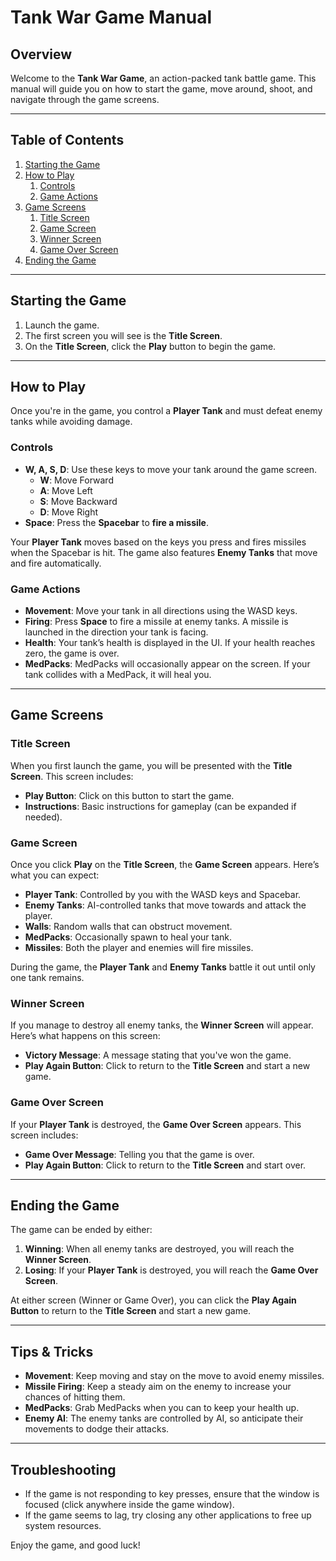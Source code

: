 # Tank War Game Manual

## Overview

Welcome to the **Tank War Game**, an action-packed tank battle game. This manual will guide you on how to start the game, move around, shoot, and navigate through the game screens.

---

## Table of Contents

1. [Starting the Game](#starting-the-game)
2. [How to Play](#how-to-play)
    1. [Controls](#controls)
    2. [Game Actions](#game-actions)
3. [Game Screens](#game-screens)
    1. [Title Screen](#title-screen)
    2. [Game Screen](#game-screen)
    3. [Winner Screen](#winner-screen)
    4. [Game Over Screen](#game-over-screen)
4. [Ending the Game](#ending-the-game)

---

## Starting the Game

1. Launch the game.
2. The first screen you will see is the **Title Screen**.
3. On the **Title Screen**, click the **Play** button to begin the game.

---

## How to Play

Once you're in the game, you control a **Player Tank** and must defeat enemy tanks while avoiding damage.

### Controls

- **W, A, S, D**: Use these keys to move your tank around the game screen.
    - **W**: Move Forward
    - **A**: Move Left
    - **S**: Move Backward
    - **D**: Move Right
- **Space**: Press the **Spacebar** to **fire a missile**.

Your **Player Tank** moves based on the keys you press and fires missiles when the Spacebar is hit. The game also features **Enemy Tanks** that move and fire automatically.

### Game Actions

- **Movement**: Move your tank in all directions using the WASD keys.
- **Firing**: Press **Space** to fire a missile at enemy tanks. A missile is launched in the direction your tank is facing.
- **Health**: Your tank’s health is displayed in the UI. If your health reaches zero, the game is over.
- **MedPacks**: MedPacks will occasionally appear on the screen. If your tank collides with a MedPack, it will heal you.

---

## Game Screens

### Title Screen

When you first launch the game, you will be presented with the **Title Screen**. This screen includes:
- **Play Button**: Click on this button to start the game.
- **Instructions**: Basic instructions for gameplay (can be expanded if needed).

### Game Screen

Once you click **Play** on the **Title Screen**, the **Game Screen** appears. Here’s what you can expect:
- **Player Tank**: Controlled by you with the WASD keys and Spacebar.
- **Enemy Tanks**: AI-controlled tanks that move towards and attack the player.
- **Walls**: Random walls that can obstruct movement.
- **MedPacks**: Occasionally spawn to heal your tank.
- **Missiles**: Both the player and enemies will fire missiles.

During the game, the **Player Tank** and **Enemy Tanks** battle it out until only one tank remains.

### Winner Screen

If you manage to destroy all enemy tanks, the **Winner Screen** will appear. Here’s what happens on this screen:
- **Victory Message**: A message stating that you've won the game.
- **Play Again Button**: Click to return to the **Title Screen** and start a new game.

### Game Over Screen

If your **Player Tank** is destroyed, the **Game Over Screen** appears. This screen includes:
- **Game Over Message**: Telling you that the game is over.
- **Play Again Button**: Click to return to the **Title Screen** and start over.

---

## Ending the Game

The game can be ended by either:
1. **Winning**: When all enemy tanks are destroyed, you will reach the **Winner Screen**.
2. **Losing**: If your **Player Tank** is destroyed, you will reach the **Game Over Screen**.

At either screen (Winner or Game Over), you can click the **Play Again Button** to return to the **Title Screen** and start a new game.

---

## Tips & Tricks

- **Movement**: Keep moving and stay on the move to avoid enemy missiles.
- **Missile Firing**: Keep a steady aim on the enemy to increase your chances of hitting them.
- **MedPacks**: Grab MedPacks when you can to keep your health up.
- **Enemy AI**: The enemy tanks are controlled by AI, so anticipate their movements to dodge their attacks.

---

## Troubleshooting

- If the game is not responding to key presses, ensure that the window is focused (click anywhere inside the game window).
- If the game seems to lag, try closing any other applications to free up system resources.

Enjoy the game, and good luck!
